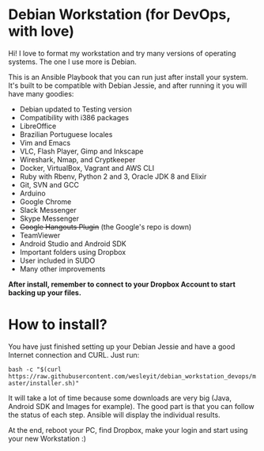 Debian Workstation (for DevOps, with love)
==========================================

Hi! I love to format my workstation and try many versions of operating systems.
The one I use more is Debian.

This is an Ansible Playbook that you can run just after install your system.
It's built to be compatible with Debian Jessie, and after running it you will
have many goodies:

- Debian updated to Testing version 
- Compatibility with i386 packages
- LibreOffice
- Brazilian Portuguese locales
- Vim and Emacs
- VLC, Flash Player, Gimp and Inkscape
- Wireshark, Nmap, and Cryptkeeper
- Docker, VirtualBox, Vagrant and AWS CLI
- Ruby with Rbenv, Python 2 and 3, Oracle JDK 8 and Elixir
- Git, SVN and GCC
- Arduino
- Google Chrome
- Slack Messenger
- Skype Messenger
- ~~Google Hangouts Plugin~~ (the Google's repo is down)
- TeamViewer
- Android Studio and Android SDK
- Important folders using Dropbox
- User included in SUDO
- Many other improvements

**After install, remember to connect to your Dropbox Account to start backing up your files.**


How to install?
===============

You have just finished setting up your Debian Jessie and have a good Internet connection and CURL.
Just run: 

`bash -c "$(curl https://raw.githubusercontent.com/wesleyit/debian_workstation_devops/master/installer.sh)"`

It will take a lot of time because some downloads are very big (Java, Android SDK and Images for example).
The good part is that you can follow the status of each step. Ansible will display the individual results.

At the end, reboot your PC, find Dropbox, make your login and start using your new Workstation :)
 
